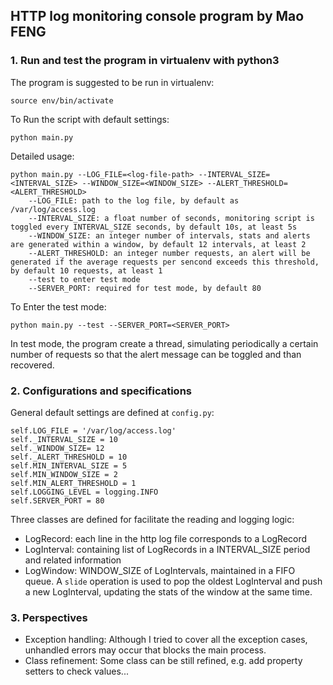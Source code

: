 ## HTTP log monitoring console program by Mao FENG

### 1. Run and test the program in virtualenv with python3
The program is suggested to be run in virtualenv:

`source env/bin/activate`

To Run the script with default settings:

`python main.py`

Detailed usage:

```
python main.py --LOG_FILE=<log-file-path> --INTERVAL_SIZE=<INTERVAL_SIZE> --WINDOW_SIZE=<WINDOW_SIZE> --ALERT_THRESHOLD=<ALERT_THRESHOLD>
	--LOG_FILE: path to the log file, by default as /var/log/access.log
	--INTERVAL_SIZE: a float number of seconds, monitoring script is toggled every INTERVAL_SIZE seconds, by default 10s, at least 5s
	--WINDOW_SIZE: an integer number of intervals, stats and alerts are generated within a window, by default 12 intervals, at least 2
	--ALERT_THRESHOLD: an integer number requests, an alert will be generated if the average requests per sencond exceeds this threshold, by default 10 requests, at least 1
	--test to enter test mode
	--SERVER_PORT: required for test mode, by default 80
```
	
To Enter the test mode:

`python main.py --test --SERVER_PORT=<SERVER_PORT>`

In test mode, the program create a thread, simulating periodically a certain number of requests so that the alert message can be toggled and than recovered.

### 2. Configurations and specifications

General default settings are defined at `config.py`:

```
self.LOG_FILE = '/var/log/access.log'
self._INTERVAL_SIZE = 10
self._WINDOW_SIZE= 12
self._ALERT_THRESHOLD = 10
self.MIN_INTERVAL_SIZE = 5
self.MIN_WINDOW_SIZE = 2
self.MIN_ALERT_THRESHOLD = 1
self.LOGGING_LEVEL = logging.INFO
self.SERVER_PORT = 80
```

Three classes are defined for facilitate the reading and logging logic:

- LogRecord: each line in the http log file corresponds to a LogRecord
- LogInterval: containing list of LogRecords in a INTERVAL_SIZE period and related information
- LogWindow: WINDOW_SIZE of LogIntervals, maintained in a FIFO queue. A `slide` operation is used to pop the oldest LogInterval and push a new LogInterval, updating the stats of the window at the same time.

### 3. Perspectives

- Exception handling: Although I tried to cover all the exception cases, unhandled errors may occur that blocks the main process.
- Class refinement: Some class can be still refined, e.g. add property setters to check values... 
